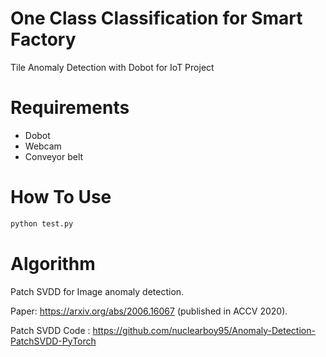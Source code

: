 # One Class Classification for Smart Factory

Tile Anomaly Detection with Dobot for IoT Project 

# Requirements
- Dobot
- Webcam
- Conveyor belt

# How To Use

```bash
python test.py
```

# Algorithm

Patch SVDD for Image anomaly detection. 

Paper: https://arxiv.org/abs/2006.16067 (published in ACCV 2020).

Patch SVDD Code : https://github.com/nuclearboy95/Anomaly-Detection-PatchSVDD-PyTorch


